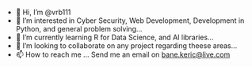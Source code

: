 - 👋 Hi, I’m @vrb111
- 👀 I’m interested in Cyber Security, Web Development, Development in Python, and general problem solving...
- 🌱 I’m currently learning R for Data Science, and AI libraries...
- 💞️ I’m looking to collaborate on any project regarding theese areas...
- 📫 How to reach me ... Send me an email on bane.keric@live.com
